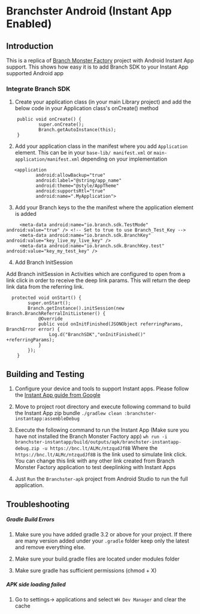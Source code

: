 Branchster Android (Instant App Enabled)
==================
## Introduction

This is a replica of [Branch Monster Factory](https://github.com/BranchMetrics/Branch-Example-Deep-Linking-Branchster-Android) project with Android Instant App support. This shows how easy it is to add Branch SDK to your Instant App supported Android app

### Integrate Branch SDK

1. Create your application class (in your main Library project) and add the below code in your Application class's onCreate() method
```
    public void onCreate() {
            super.onCreate();
            Branch.getAutoInstance(this);
    }
```
2. Add your application class in the manifest where you add `Application` element. This can be in your `base-lib/ manifest.xml` or `main-application/manifest.xml` depending on your implementation
 ```
    <application
            android:allowBackup="true"
            android:label="@string/app_name"
            android:theme="@style/AppTheme"
            android:supportsRtl="true"
            android:name=".MyApplication">
 ```
3. Add your Branch keys to the the manifest where the application element is added
```
     <meta-data android:name="io.branch.sdk.TestMode" android:value="true" /> <!-- Set to true to use Branch_Test_Key -->
     <meta-data android:name="io.branch.sdk.BranchKey" android:value="key_live_my_live_key" />
     <meta-data android:name="io.branch.sdk.BranchKey.test" android:value="key_my_test_key" />
```
4. Add Branch InitSession

Add Branch initSession in Activities which are configured to open from a link click in order to receive the deep link params. This will return the deep link data from the referring link.

```
  protected void onStart() {
        super.onStart();
        Branch.getInstance().initSession(new Branch.BranchReferralInitListener() {
            @Override
            public void onInitFinished(JSONObject referringParams, BranchError error) {
                Log.d("BranchSDK","onInitFinished()" +referringParams);
            }
        });
    }
```

## Building and Testing
1) Configure your device and tools to support Instant apps. Please follow the [Instant App guide from Google](https://developers.google.com/android/confidential/instant-apps/setup)

2) Move to project root directory and execute following command to build the Instant App zip bundle
    `./gradlew clean :branchster-instantapp:assembleDebug`
    
3) Execute the following command to run the Instant App (Make sure you have not installed the Branch Monster Factory app)
    `wh run -i branchster-instantapp/build/outputs/apk/branchster-instantapp-debug.zip -u https://bnc.lt/ALMc/ntzqudJf8B`
   Where the `https://bnc.lt/ALMc/ntzqudJf8B` is the link used to simulate link click. You can change this link with any other link created from Branch Monster Factory application to test deeplinking with Instant Apps  

4) Just `Run` the `Branchster-apk` project from Android Studio to run the full application.


## Troubleshooting 

##### Gradle Build Errors 
1) Make sure you have added gradle 3.2 or above for your project. If there are many version added under your `.gradle` folder keep only the latest and remove everything else.

2) Make sure your build.gradle files are located under modules folder

3) Make sure gradle has sufficient permissions (chmod + X)

##### APK side loading failed

1) Go to settings-> applications and select `WH Dev Manager` and clear the cache

